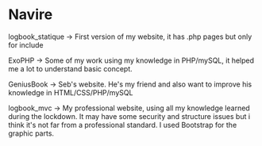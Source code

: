 # Navire

logbook_statique 
-> First version of my website, it has .php pages but only for include 

ExoPHP 
-> Some of my work using my knowledge in PHP/mySQL, it helped me a lot to understand basic concept.

GeniusBook
-> Seb's website. He's my friend and also want to improve his knowledge in HTML/CSS/PHP/mySQL

logbook_mvc
-> My professional website, using all my knowledge learned during the lockdown. It may have some security and structure issues but i think 
it's not far from a professional standard.  I used Bootstrap for the graphic parts.
